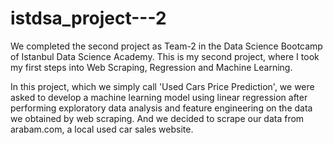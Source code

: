 # istdsa_project---2

We completed the second project as Team-2 in the Data Science Bootcamp of Istanbul Data Science Academy. This is my second project, where I took my first steps into Web Scraping, Regression and Machine Learning.

In this project, which we simply call 'Used Cars Price Prediction', we were asked to develop a machine learning model using linear regression after performing exploratory data analysis and feature engineering on the data we obtained by web scraping. And we decided to scrape our data from arabam.com, a local used car sales website.
